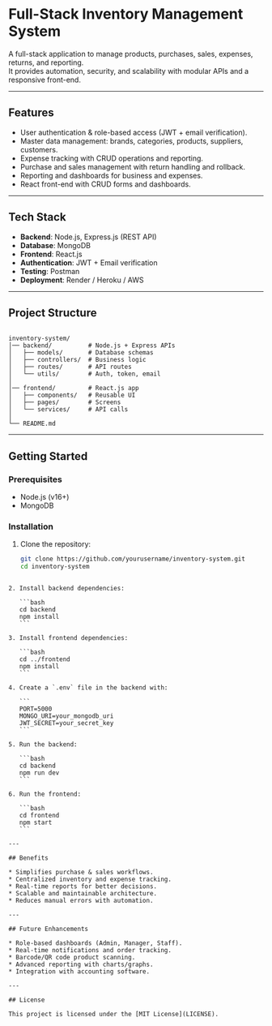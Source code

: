 
# Full-Stack Inventory Management System  

A full-stack application to manage products, purchases, sales, expenses, returns, and reporting.  
It provides automation, security, and scalability with modular APIs and a responsive front-end.  

---

## Features  
- User authentication & role-based access (JWT + email verification).  
- Master data management: brands, categories, products, suppliers, customers.  
- Expense tracking with CRUD operations and reporting.  
- Purchase and sales management with return handling and rollback.  
- Reporting and dashboards for business and expenses.  
- React front-end with CRUD forms and dashboards.  

---

## Tech Stack  
- **Backend**: Node.js, Express.js (REST API)  
- **Database**: MongoDB  
- **Frontend**: React.js  
- **Authentication**: JWT + Email verification  
- **Testing**: Postman  
- **Deployment**: Render / Heroku / AWS  

---

## Project Structure  
```

inventory-system/
│── backend/          # Node.js + Express APIs
│   ├── models/       # Database schemas
│   ├── controllers/  # Business logic
│   ├── routes/       # API routes
│   └── utils/        # Auth, token, email
│
│── frontend/         # React.js app
│   ├── components/   # Reusable UI
│   ├── pages/        # Screens
│   └── services/     # API calls
│
└── README.md

````

---

## Getting Started  

### Prerequisites  
- Node.js (v16+)  
- MongoDB  

### Installation  
1. Clone the repository:  
   ```bash
   git clone https://github.com/yourusername/inventory-system.git
   cd inventory-system
````

2. Install backend dependencies:

   ```bash
   cd backend
   npm install
   ```

3. Install frontend dependencies:

   ```bash
   cd ../frontend
   npm install
   ```

4. Create a `.env` file in the backend with:

   ```
   PORT=5000
   MONGO_URI=your_mongodb_uri
   JWT_SECRET=your_secret_key
   ```

5. Run the backend:

   ```bash
   cd backend
   npm run dev
   ```

6. Run the frontend:

   ```bash
   cd frontend
   npm start
   ```

---

## Benefits

* Simplifies purchase & sales workflows.
* Centralized inventory and expense tracking.
* Real-time reports for better decisions.
* Scalable and maintainable architecture.
* Reduces manual errors with automation.

---

## Future Enhancements

* Role-based dashboards (Admin, Manager, Staff).
* Real-time notifications and order tracking.
* Barcode/QR code product scanning.
* Advanced reporting with charts/graphs.
* Integration with accounting software.

---

## License

This project is licensed under the [MIT License](LICENSE).


